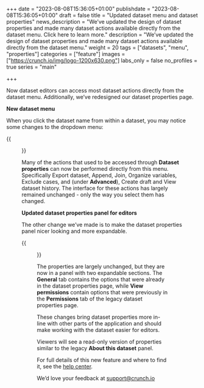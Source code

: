 +++
date = "2023-08-08T15:36:05+01:00"
publishdate = "2023-08-08T15:36:05+01:00"
draft = false
title = "Updated dataset menu and dataset properties"
news_description = "We’ve updated the design of dataset properties and made many dataset actions available directly from the dataset menu. Click here to learn more."
description = "We’ve updated the design of dataset properties and made many dataset actions available directly from the dataset menu."
weight = 20
tags = ["datasets", "menu", "properties"]
categories = ["feature"]
images = ["https://crunch.io/img/logo-1200x630.png"]
labs_only = false
no_profiles = true
series = "main"

+++

Now dataset editors can access most dataset actions directly from the dataset menu. Additionally, we’ve redesigned our dataset properties page.

**New dataset menu**

When you click the dataset name from within a dataset, you may notice some changes to the dropdown menu:

{{<figure src="https://player-crunch-io.s3.amazonaws.com/help-crunch-io/screenshots/ds-properties-august-2023-01.png" width=600 class="img-fluid">}}

Many of the actions that used to be accessed through **Dataset properties** can now be performed directly from this menu. Specifically Export dataset, Append, Join, Organize variables, Exclude cases, and (under **Advanced**), Create draft and View dataset history. The interface for these actions has largely remained unchanged - only the way you select them has changed.

**Updated dataset properties panel for editors**

The other change we’ve made is to make the dataset properties panel nicer looking and more expandable.

{{<figure src="https://player-crunch-io.s3.amazonaws.com/help-crunch-io/screenshots/dataset-properties-announcement-02.png" class="img-fluid ">}}

The properties are largely unchanged, but they are now in a panel with two expandable sections. The **General** tab contains the options that were already in the dataset properties page, while **View permissions** contain options that were previously in the **Permissions** tab of the legacy dataset properties page.

These changes bring dataset properties more in-line with other parts of the application and should make working with the dataset easier for editors.

Viewers will see a read-only version of properties similar to the legacy **About this dataset** panel.

For full details of this new feature and where to find it, see the [help center](https://help.crunch.io/hc/en-us/articles/360040059632-Dataset-Properties).

We’d love your feedback at [support@crunch.io](mailto:support@crunch.io)
